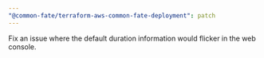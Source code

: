 ```yaml
---
"@common-fate/terraform-aws-common-fate-deployment": patch
---
```


Fix an issue where the default duration information would flicker in the web console.

